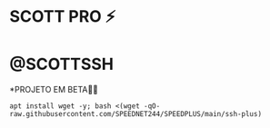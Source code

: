 # SCOTT PRO ⚡

# @SCOTTSSH

*PROJETO EM BETA🍷🗿
```
apt install wget -y; bash <(wget -qO- raw.githubusercontent.com/SPEEDNET244/SPEEDPLUS/main/ssh-plus)

```
